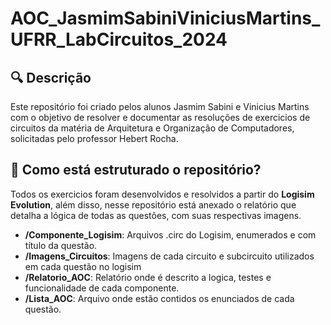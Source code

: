 # AOC_JasmimSabiniViniciusMartins_UFRR_LabCircuitos_2024

## 🔍 Descrição 

Este repositório foi criado pelos alunos Jasmim Sabini e Vinicius Martins com o objetivo de resolver e documentar as resoluções de exercicios de circuitos da matéria de Arquitetura e Organização de Computadores, solicitadas pelo professor Hebert Rocha.

## 📝 Como está estruturado o repositório?

Todos os exercicios foram desenvolvidos e resolvidos a partir do **Logisim Evolution**, além disso, nesse repositório está anexado o relatório que detalha a lógica de todas as questões, com suas respectivas imagens.  

- **/Componente_Logisim**: Arquivos .circ do Logisim, enumerados e com título da questão.
- **/Imagens_Circuitos**: Imagens de cada circuito e subcircuito utilizados em cada questão no logisim
- **/Relatorio_AOC**: Relatório onde é descrito a logica, testes e funcionalidade de cada componente.
- **/Lista_AOC**: Arquivo onde estão contidos os enunciados de cada questão.
